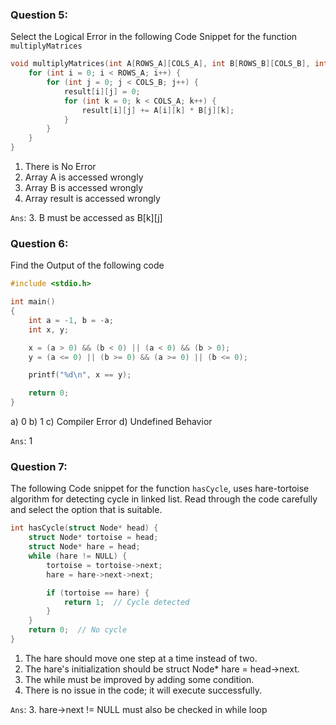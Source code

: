 ### Question 5:
Select the Logical Error in the following Code Snippet for the function `multiplyMatrices`

```c
void multiplyMatrices(int A[ROWS_A][COLS_A], int B[ROWS_B][COLS_B], int result[ROWS_A][COLS_B]) {
    for (int i = 0; i < ROWS_A; i++) {
        for (int j = 0; j < COLS_B; j++) {
            result[i][j] = 0;
            for (int k = 0; k < COLS_A; k++) {
                result[i][j] += A[i][k] * B[j][k]; 
            }
        }
    }
}
```

1. There is No Error
2. Array A is accessed wrongly
3. Array B is accessed wrongly
4. Array result is accessed wrongly

`Ans`: 3. B must be accessed as B[k][j]

### Question 6:
Find the Output of the following code
```c
#include <stdio.h>

int main() 
{
    int a = -1, b = -a;
    int x, y;

    x = (a > 0) && (b < 0) || (a < 0) && (b > 0);
    y = (a <= 0) || (b >= 0) && (a >= 0) || (b <= 0);

    printf("%d\n", x == y);

    return 0;
}
```

a) 0 
b) 1 
c) Compiler Error
d) Undefined Behavior

`Ans`: 1
### Question 7:
The following Code snippet for the function `hasCycle`, uses hare-tortoise algorithm for detecting cycle in linked list. Read through the code carefully and select the option that is suitable.
```c
int hasCycle(struct Node* head) {
    struct Node* tortoise = head;
    struct Node* hare = head;
    while (hare != NULL) {
        tortoise = tortoise->next;
        hare = hare->next->next;

        if (tortoise == hare) {
            return 1;  // Cycle detected
        }
    }
    return 0;  // No cycle
}
```

1. The hare should move one step at a time instead of two.
2. The hare's initialization should be struct Node* hare = head->next.
3. The while must be improved by adding some condition.
4. There is no issue in the code; it will execute successfully.

`Ans`: 3. hare->next != NULL must also be checked in while loop

